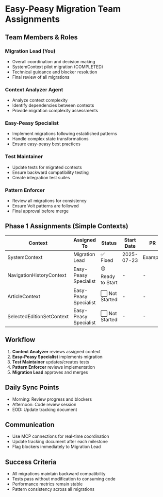 # Easy-Peasy Migration Team Assignments

## Team Members & Roles

### Migration Lead (You)

- Overall coordination and decision making
- SystemContext pilot migration (COMPLETED)
- Technical guidance and blocker resolution
- Final review of all migrations

### Context Analyzer Agent

- Analyze context complexity
- Identify dependencies between contexts
- Provide migration complexity assessments

### Easy-Peasy Specialist

- Implement migrations following established patterns
- Handle complex state transformations
- Ensure easy-peasy best practices

### Test Maintainer

- Update tests for migrated contexts
- Ensure backward compatibility testing
- Create integration test suites

### Pattern Enforcer

- Review all migrations for consistency
- Ensure Volt patterns are followed
- Final approval before merge

## Phase 1 Assignments (Simple Contexts)

| Context                   | Assigned To           | Status            | Start Date | PR      |
| ------------------------- | --------------------- | ----------------- | ---------- | ------- |
| SystemContext             | Migration Lead        | ✅ Fixed          | 2025-07-23 | Example |
| NavigationHistoryContext  | Easy-Peasy Specialist | 🟡 Ready to Start | -          | -       |
| ArticleContext            | Easy-Peasy Specialist | ⬜ Not Started    | -          | -       |
| SelectedEditionSetContext | Easy-Peasy Specialist | ⬜ Not Started    | -          | -       |

## Workflow

1. **Context Analyzer** reviews assigned context
2. **Easy-Peasy Specialist** implements migration
3. **Test Maintainer** updates/creates tests
4. **Pattern Enforcer** reviews implementation
5. **Migration Lead** approves and merges

## Daily Sync Points

- Morning: Review progress and blockers
- Afternoon: Code review session
- EOD: Update tracking document

## Communication

- Use MCP connections for real-time coordination
- Update tracking document after each milestone
- Flag blockers immediately to Migration Lead

## Success Criteria

- All migrations maintain backward compatibility
- Tests pass without modification to consuming code
- Performance metrics remain stable
- Pattern consistency across all migrations
